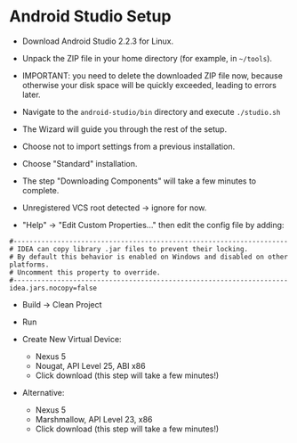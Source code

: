 # Android Studio Setup

- Download Android Studio 2.2.3 for Linux.

- Unpack the ZIP file in your home directory (for example, in
  `~/tools`).

- IMPORTANT: you need to delete the downloaded ZIP file now, because
  otherwise your disk space will be quickly exceeded, leading to
  errors later.

- Navigate to the `android-studio/bin` directory and execute
  `./studio.sh`

- The Wizard will guide you through the rest of the setup.

- Choose not to import settings from a previous installation.

- Choose "Standard" installation.

- The step "Downloading Components" will take a few minutes to
  complete.

- Unregistered VCS root detected -> ignore for now.

- "Help" -> "Edit Custom Properties..." then edit the config file by
  adding:
```
#---------------------------------------------------------------------
# IDEA can copy library .jar files to prevent their locking.
# By default this behavior is enabled on Windows and disabled on other platforms.
# Uncomment this property to override.
#---------------------------------------------------------------------
idea.jars.nocopy=false
```

- Build -> Clean Project
- Run

- Create New Virtual Device:
  - Nexus 5
  - Nougat, API Level 25, ABI x86
  - Click download (this step will take a few minutes!)

- Alternative:
  - Nexus 5
  - Marshmallow, API Level 23, x86
  - Click download (this step will take a few minutes!)
